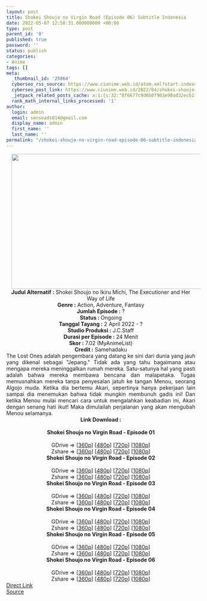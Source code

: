 ```yaml
---
layout: post
title: Shokei Shoujo no Virgin Road (Episode 06) Subtitle Indonesia
date: 2022-05-07 12:58:31.000000000 +00:00
type: post
parent_id: '0'
published: true
password: ''
status: publish
categories:
- Anime
tags: []
meta:
  _thumbnail_id: '25864'
  cyberseo_rss_source: https://www.ciunime.web.id/atom.xml?start-index=1
  cyberseo_post_link: https://www.ciunime.web.id/2022/04/shokei-shoujo-no-virgin-road-subtitle.html
  _jetpack_related_posts_cache: a:1:{s:32:"8f6677c9d6b0f903e98ad32ec61f8deb";a:2:{s:7:"expires";i:1656963789;s:7:"payload";a:3:{i:0;a:1:{s:2:"id";i:26669;}i:1;a:1:{s:2:"id";i:26953;}i:2;a:1:{s:2:"id";i:26848;}}}}
  rank_math_internal_links_processed: '1'
author:
  login: admin
  email: senseads014@gmail.com
  display_name: admin
  first_name: ''
  last_name: ''
permalink: "/shokei-shoujo-no-virgin-road-episode-06-subtitle-indonesia/"
---
```

<div class="separator" style="clear: both; text-align: center;"><a href="https://blogger.googleusercontent.com/img/b/R29vZ2xl/AVvXsEiOAvBlVsp9jL2kyFow2QFkZCKwfMJuPlybOuFWvmyUkNOXqP5L3pRi0wsNrDhccbRaNTSVe3c2ccAiB6awOnbPl2oveCij5NihdTFpX3XC2uIlYXuhx4vt7YF54xYOL6Bsp4o2duX4RStWJqM8siXwhUq15JpauDe6-nsnIaAXkarOF8R5amUEd_7s/s1280/Shokei%20Shoujo%20no%20Virgin%20Road.jpg" style="margin-left: 1em; margin-right: 1em;"><img border="0" data-original-height="720" data-original-width="1280" height="360" src="{{ site.baseurl }}/assets/2022/05/Shokei%20Shoujo%20no%20Virgin%20Road.jpg" width="640" /></a></div>
<div class="separator" style="clear: both; text-align: center;"></div>
<div style="text-align: center;"><b>Judul</b><b><b> Alternatif</b> :</b> Shokei Shoujo no Ikiru Michi, The Executioner and Her Way of Life</div>
<div style="text-align: center;"><b><b>Genre :</b></b> Action, Adventure, Fantasy</div>
<div style="text-align: center;"><b>Jumlah Episode :</b> ?<br /><b>Status :&nbsp;</b>Ongoing<br /><b>Tanggal Tayang :</b> 2 April&nbsp;2022 - ?<br /><b>Studio Produksi :</b>&nbsp;J.C.Staff<br /><b>Durasi per Episode :</b> 24 Menit</div>
<div style="text-align: center;"><b>Skor :</b> 7.02 (MyAnimeList)</div>
<div style="text-align: center;"><b>Credit :</b>&nbsp;Samehadaku</div>
<div style="text-align: center;"></div>
<div style="text-align: justify;">The Lost Ones adalah pengembara yang datang ke sini dari dunia yang jauh yang dikenal sebagai "Jepang." Tidak ada yang tahu bagaimana atau mengapa mereka meninggalkan rumah mereka. Satu-satunya hal yang pasti adalah bahwa mereka membawa bencana dan malapetaka. Tugas memusnahkan mereka tanpa penyesalan jatuh ke tangan Menou, seorang Algojo muda. Ketika dia bertemu Akari, sepertinya hanya pekerjaan lain sampai dia menemukan bahwa tidak mungkin membunuh gadis ini! Dan ketika Menou mulai mencari cara untuk mengalahkan keabadian ini, Akari dengan senang hati ikut! Maka dimulailah perjalanan yang akan mengubah Menou selamanya.</div>
<div style="text-align: justify;"></div>
<div style="text-align: justify;"></div>
<div style="text-align: center;">
<div style="text-align: center;">
<div style="text-align: left;">
<div style="text-align: center;"><b>Link Download :</b></div>
<div style="text-align: center;"><b><br /></b></div>
<div style="text-align: center;"><span style="text-align: left;"><b>Shokei Shoujo no Virgin Road&nbsp;</b></span><b>- Episode 01</b></div>
<div style="text-align: center;"><b><br /></b></div>
<div style="text-align: center;">GDrive =&gt; [<a href="https://acefile.co/f/71582073/ssnvr-1-360p-samehadaku-care-mp4" target="_blank" rel="noopener">360p</a>] [<a href="https://acefile.co/f/71582079/ssnvr-1-480p-samehadaku-care-mp4" target="_blank" rel="noopener">480p</a>] [<a href="https://acefile.co/f/71582085/ssnvr-1-mp4hd-samehadaku-care-mp4" target="_blank" rel="noopener">720p</a>] [<a href="https://acefile.co/f/71582502/ssnvr-1-fullhd-samehadaku-care-mp4" target="_blank" rel="noopener">1080p</a>]</div>
<div style="text-align: center;">Zshare =&gt; [<a href="https://www34.zippyshare.com/v/PIFVqUdn/file.html">360p</a>] [<a href="https://www34.zippyshare.com/v/F9PC3Pw1/file.html" target="_blank" rel="noopener">480p</a>] [<a href="https://www34.zippyshare.com/v/lzWlkY5s/file.html" target="_blank" rel="noopener">720p</a>] [<a href="https://www103.zippyshare.com/v/j6jXUo5y/file.html" target="_blank" rel="noopener">1080p</a>]</div>
<div style="text-align: center;"></div>
<div style="text-align: center;">
<div><span style="text-align: left;"><b>Shokei Shoujo no Virgin Road&nbsp;</b></span><b>- Episode 02</b></div>
<div><b><br /></b></div>
<div>GDrive =&gt; [<a href="https://acefile.co/f/72252392/ssnvr-2-360p-samehadaku-care-mp4" target="_blank" rel="noopener">360p</a>] [<a href="https://acefile.co/f/72252406/ssnvr-2-480p-samehadaku-care-mp4" target="_blank" rel="noopener">480p</a>] [<a href="https://acefile.co/f/72252415/ssnvr-2-mp4hd-samehadaku-care-mp4" target="_blank" rel="noopener">720p</a>] [<a href="https://acefile.co/f/72254042/ssnvr-2-fullhd-samehadaku-care-mp4" target="_blank" rel="noopener">1080p</a>]</div>
<div>Zshare =&gt; [<a href="https://www53.zippyshare.com/v/ea1jp3wj/file.html" target="_blank" rel="noopener">360p</a>] [<a href="https://www53.zippyshare.com/v/ukS2LRqD/file.html" target="_blank" rel="noopener">480p</a>] [<a href="https://www53.zippyshare.com/v/goWtsUQW/file.html" target="_blank" rel="noopener">720p</a>] [<a href="https://www73.zippyshare.com/v/ksxwoVtG/file.html" target="_blank" rel="noopener">1080p</a>]</div>
<div></div>
<div>
<div><span style="text-align: left;"><b>Shokei Shoujo no Virgin Road&nbsp;</b></span><b>- Episode 03</b></div>
<div><b><br /></b></div>
<div>GDrive =&gt; [<a href="https://acefile.co/f/72718971/ssnvr-3-360p-samehadaku-care-mp4" target="_blank" rel="noopener">360p</a>] [<a href="https://acefile.co/f/72718982/ssnvr-3-480p-samehadaku-care-mp4" target="_blank" rel="noopener">480p</a>] [<a href="https://acefile.co/f/72719178/ssnvr-3-mp4hd-samehadaku-care-mp4" target="_blank" rel="noopener">720p</a>] [<a href="https://acefile.co/f/72720240/ssnvr-3-fullhd-samehadaku-care-mp4" target="_blank" rel="noopener">1080p</a>]</div>
<div>Zshare =&gt; [<a href="https://www62.zippyshare.com/v/Aq7MR9lF/file.html" target="_blank" rel="noopener">360p</a>] [<a href="https://www62.zippyshare.com/v/Ww0DnQ8z/file.html" target="_blank" rel="noopener">480p</a>] [<a href="https://www3.zippyshare.com/v/t9mACyeN/file.html" target="_blank" rel="noopener">720p</a>] [<a href="https://www55.zippyshare.com/v/Ci4y1xm7/file.html" target="_blank" rel="noopener">1080p</a>]</div>
</div>
<div></div>
<div>
<div><span style="text-align: left;"><b>Shokei Shoujo no Virgin Road&nbsp;</b></span><b>- Episode 04</b></div>
<div><b><br /></b></div>
<div>GDrive =&gt; [<a href="https://acefile.co/f/73240396/ssnvr-4-360p-samehadaku-care-mp4" target="_blank" rel="noopener">360p</a>] [<a href="https://acefile.co/f/73241186/ssnvr-4-480p-samehadaku-care-mp4" target="_blank" rel="noopener">480p</a>] [<a href="https://acefile.co/f/73240404/ssnvr-4-mp4hd-samehadaku-care-mp4" target="_blank" rel="noopener">720p</a>] [<a href="https://acefile.co/f/73240880/ssnvr-4-fullhd-samehadaku-care-mp4" target="_blank" rel="noopener">1080p</a>]</div>
<div>Zshare =&gt; [<a href="https://www75.zippyshare.com/v/PfnQLuN1/file.html" target="_blank" rel="noopener">360p</a>] [<a href="https://www36.zippyshare.com/v/z0aFaaZE/file.html" target="_blank" rel="noopener">480p</a>] [<a href="https://www75.zippyshare.com/v/7jjHRolm/file.html" target="_blank" rel="noopener">720p</a>] [<a href="https://www25.zippyshare.com/v/LYKhrRja/file.html" target="_blank" rel="noopener">1080p</a>]</div>
</div>
<div></div>
<div>
<div><span style="text-align: left;"><b>Shokei Shoujo no Virgin Road&nbsp;</b></span><b>- Episode 05</b></div>
<div><b><br /></b></div>
<div>GDrive =&gt; [<a href="https://acefile.co/f/73796764/ssnvr-5-360p-samehadaku-care-mp4" target="_blank" rel="noopener">360p</a>] [<a href="https://acefile.co/f/73796769/ssnvr-5-480p-samehadaku-care-mp4" target="_blank" rel="noopener">480p</a>] [<a href="https://acefile.co/f/73806459/ssnvr-5-mp4hd-samehadaku-care-mp4" target="_blank" rel="noopener">720p</a>] [<a href="https://acefile.co/f/73796779/ssnvr-5-fullhd-samehadaku-care-mp4" target="_blank" rel="noopener">1080p</a>]</div>
<div>Zshare =&gt; [<a href="https://www99.zippyshare.com/v/UxpRXSwz/file.html" target="_blank" rel="noopener">360p</a>] [<a href="https://www99.zippyshare.com/v/p2VkcveA/file.html" target="_blank" rel="noopener">480p</a>] [<a href="https://www41.zippyshare.com/v/tLbG2xhn/file.html" target="_blank" rel="noopener">720p</a>] [<a href="https://www99.zippyshare.com/v/AsOI4D1S/file.html" target="_blank" rel="noopener">1080p</a>]</div>
</div>
<div></div>
<div>
<div><span style="text-align: left;"><b>Shokei Shoujo no Virgin Road&nbsp;</b></span><b>- Episode 06</b></div>
<div><b><br /></b></div>
<div>GDrive =&gt; [<a href="https://acefile.co/f/74221423/ssnvr-6-360p-samehadaku-care-mp4" target="_blank" rel="noopener">360p</a>] [<a href="https://acefile.co/f/74221428/ssnvr-6-480p-samehadaku-care-mp4" target="_blank" rel="noopener">480p</a>] [<a href="https://acefile.co/f/74221571/ssnvr-6-mp4hd-samehadaku-care-mp4" target="_blank" rel="noopener">720p</a>] [<a href="https://acefile.co/f/74221808/ssnvr-6-fullhd-samehadaku-care-mp4" target="_blank" rel="noopener">1080p</a>]</div>
<div>Zshare =&gt; [<a href="https://www79.zippyshare.com/v/uMHhtCxH/file.html" target="_blank" rel="noopener">360p</a>] [<a href="https://www79.zippyshare.com/v/dZYnBHrt/file.html" target="_blank" rel="noopener">480p</a>] [<a href="https://www47.zippyshare.com/v/Tja5DAtv/file.html" target="_blank" rel="noopener">720p</a>] [<a href="https://www25.zippyshare.com/v/Per1XCLb/file.html" target="_blank" rel="noopener">1080p</a>]</div>
</div>
</div>
</div>
</div>
</div>
<link rel="stylesheet" href="https://cdnjs.cloudflare.com/ajax/libs/font-awesome/4.7.0/css/font-awesome.min.css" />
<div class="divbtn"> <a href="https://handymansurrender.com/fihup8buzv?key=94550f7ce39444073321dde3b8782f97" class="btn"><i class="fa fa-download"></i> Direct Link</a> <br /><a href="https://www.ciunime.web.id/2022/04/shokei-shoujo-no-virgin-road-subtitle.html">Source</a> </div>
